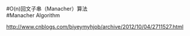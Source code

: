 #O(n)回文子串（Manacher）算法  
#Manacher Algorithm  

http://www.cnblogs.com/biyeymyhjob/archive/2012/10/04/2711527.html
